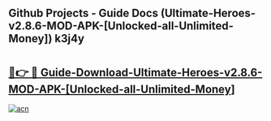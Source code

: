 ## Github Projects - Guide Docs (Ultimate-Heroes-v2.8.6-MOD-APK-[Unlocked-all-Unlimited-Money]) k3j4y

# <h2><a href="https://apkcomod.com?title=Ultimate-Heroes-v2.8.6-MOD-APK-[Unlocked-all-Unlimited-Money]">🔗👉 🔴 Guide-Download-Ultimate-Heroes-v2.8.6-MOD-APK-[Unlocked-all-Unlimited-Money] </a></h2>

[![acn](https://github.com/user-attachments/assets/0f9c940e-d8b0-45ae-aac7-cd30a18b3e1c)](https://apkcomod.com?title=Ultimate-Heroes-v2.8.6-MOD-APK-[Unlocked-all-Unlimited-Money])
